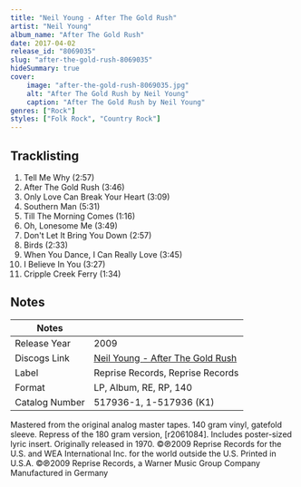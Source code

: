 ```yaml
---
title: "Neil Young - After The Gold Rush"
artist: "Neil Young"
album_name: "After The Gold Rush"
date: 2017-04-02
release_id: "8069035"
slug: "after-the-gold-rush-8069035"
hideSummary: true
cover:
    image: "after-the-gold-rush-8069035.jpg"
    alt: "After The Gold Rush by Neil Young"
    caption: "After The Gold Rush by Neil Young"
genres: ["Rock"]
styles: ["Folk Rock", "Country Rock"]
---
```


## Tracklisting
1. Tell Me Why (2:57)
2. After The Gold Rush (3:46)
3. Only Love Can Break Your Heart (3:09)
4. Southern Man (5:31)
5. Till The Morning Comes (1:16)
6. Oh, Lonesome Me (3:49)
7. Don't Let It Bring You Down (2:57)
8. Birds (2:33)
9. When You Dance, I Can Really Love (3:45)
10. I Believe In You (3:27)
11. Cripple Creek Ferry (1:34)



## Notes

| Notes          |             |
| ---------------| ----------- |
| Release Year   | 2009 |
| Discogs Link   | [Neil Young - After The Gold Rush](https://www.discogs.com/release/8069035-Neil-Young-After-The-Gold-Rush) |
| Label          | Reprise Records, Reprise Records |
| Format         | LP, Album, RE, RP, 140 |
| Catalog Number | 517936-1, 1-517936 (K1) |

Mastered from the original analog master tapes. 140 gram vinyl, gatefold sleeve. Repress of the 180 gram version, [r2061084]. Includes poster-sized lyric insert.  Originally released in 1970.  ©℗2009 Reprise Records for the U.S. and WEA International Inc. for the world outside the U.S. Printed in U.S.A.  ©℗2009 Reprise Records, a Warner Music Group Company Manufactured in Germany


